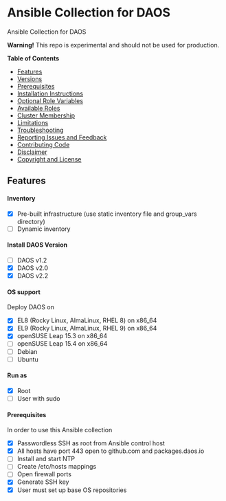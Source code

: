 # Ansible Collection for DAOS

Ansible Collection for DAOS

**Warning!** This repo is experimental and should not be used for production.

**Table of Contents**

- [Features](#features)
- [Versions](#minimal-tested-versions)
- [Prerequisites](#prerequisites)
- [Installation Instructions](#installation-instructions)
- [Optional Role Variables](#optional-role-variables)
- [Available Roles](#available-roles)
- [Cluster Membership](#cluster-membership)
- [Limitations](#limitations)
- [Troubleshooting](#troubleshooting)
- [Reporting Issues and Feedback](#reporting-issues-and-feedback)
- [Contributing Code](#contributing-code)
- [Disclaimer](#disclaimer)
- [Copyright and License](#copyright-and-license)

## Features

#### Inventory
- [x] Pre-built infrastructure (use static inventory file and group_vars directory)
- [ ] Dynamic inventory

#### Install DAOS Version

- [ ] DAOS v1.2
- [x] DAOS v2.0
- [x] DAOS v2.2

#### OS support

Deploy DAOS on

- [x] EL8 (Rocky Linux, AlmaLinux, RHEL 8) on x86_64
- [x] EL9 (Rocky Linux, AlmaLinux, RHEL 9) on x86_64
- [x] openSUSE Leap 15.3 on x86_64
- [ ] openSUSE Leap 15.4 on x86_64
- [ ] Debian
- [ ] Ubuntu

#### Run as

- [x] Root
- [ ] User with sudo

#### Prerequisites

In order to use this Ansible collection
- [x] Passwordless SSH as root from Ansible control host
- [x] All hosts have port 443 open to github.com and packages.daos.io
- [ ] Install and start NTP
- [ ] Create /etc/hosts mappings
- [ ] Open firewall ports
- [x] Generate SSH key
- [x] User must set up base OS repositories
